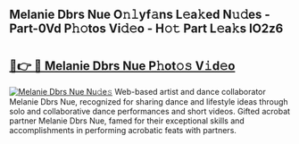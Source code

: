## Melanie Dbrs Nue O𝚗𝚕yf𝚊ns L𝚎a𝚔ed N𝚞𝚍es - Part-0Vd P𝚑𝚘tos Vi𝚍𝚎o - H𝚘𝚝 Part L𝚎a𝚔s IO2z6

# <h2><a href="http://kf1pvu3.oniu.top/?m=Melanie+Dbrs+Nue">🔗👉 🔴 Melanie Dbrs Nue P𝚑ot𝚘𝚜 V𝚒d𝚎o</a></h2>

[![Melanie Dbrs Nue Nu𝚍e𝚜](https://i.imgur.com/0qMVB7G.gif)](http://kf1pvu3.oniu.top/?m=Melanie+Dbrs+Nue)
Web-based artist and dance collaborator Melanie Dbrs Nue, recognized for sharing dance and lifestyle ideas through solo and collaborative dance performances and short videos. Gifted acrobat partner Melanie Dbrs Nue, famed for their exceptional skills and accomplishments in performing acrobatic feats with partners.  
